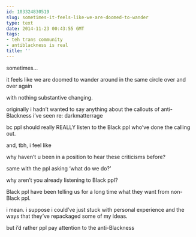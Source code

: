 ```yaml
---
id: 103324830519
slug: sometimes-it-feels-like-we-are-doomed-to-wander
type: text
date: 2014-11-23 00:43:55 GMT
tags:
- teh trans community
- antiblackness is real
title: ''
---
```

<p>sometimes&#8230;</p>

<p>it feels like we are doomed to wander around in the same circle over and over again</p>

<p>with nothing substantive changing.</p>

<p>originally i hadn&#8217;t wanted to say anything about the callouts of anti-Blackness i&#8217;ve seen re: darkmatterrage</p>

<p>bc ppl should really REALLY listen to the Black ppl who&#8217;ve done the calling out.</p>

<p>and, tbh, i feel like</p>

<p>why haven&#8217;t u been in a position to hear these criticisms before?</p>

<p>same with the ppl asking &#8216;what do we do?&#8217;</p>

<p>why aren&#8217;t you already listening to Black ppl?</p>

<p>Black ppl have been telling us for a long time what they want from non-Black ppl.</p>

<p>i mean. i suppose i could&#8217;ve just stuck with personal experience and the ways that they&#8217;ve repackaged some of my ideas.</p>

<p>but i&#8217;d rather ppl pay attention to the anti-Blackness</p>